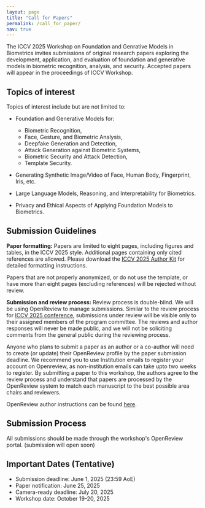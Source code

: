 ```yaml
---
layout: page
title: "Call for Papers"
permalink: /call_for_paper/
nav: true
---
```


The ICCV 2025 Workshop on Foundation and Genrative Models in Biometrics invites submissions of original research papers exploring the development, application, and evaluation of foundation and generative models in biometric recognition, analysis, and security. Accepted papers will appear in the proceedings of ICCV Workshop. 


## Topics of interest
Topics of interest include but are not limited to:
- Foundation and Generative Models for:    
    - Biometric Recognition,
    - Face, Gesture, and Biometric Analysis, 
    - Deepfake Generation and Detection,
    - Attack Generation against Biometric Systems,
    - Biometric Security and Attack Detection,
    - Template Security.
    
- Generating Synthetic Image/Video of Face, Human Body, Fingerprint, Iris, etc.
- Large Language Models, Reasoning, and Interpretability for Biometrics. 
- Privacy and Ethical Aspects of Applying Foundation Models to Biometrics.

## Submission Guidelines
**Paper formatting:** Papers are limited to eight pages, including figures and tables, in the ICCV 2025 style. Additional pages containing only cited references are allowed. Please download the [ICCV 2025 Author Kit](https://media.eventhosts.cc/Conferences/ICCV2025/ICCV2025-Author-Kit-Feb.zip) for detailed formatting instructions.

Papers that are not properly anonymized, or do not use the template, or have more than eight pages (excluding references) will be rejected without review.

**Submission and review process:** Review process is double-blind. We will be using OpenReview to manage submissions. Similar to the review process for [ICCV 2025 conference](http://iccv.thecvf.com/Conferences/2025), submissions under review will be visible only to their assigned members of the program committee. The reviews and author responses will never be made public, and we will not be soliciting comments from the general public during the reviewing process. 

Anyone who plans to submit a paper as an author or a co-author will need to create (or update) their OpenReview profile by the paper submission deadline. We recommend you to use Institution emails to register your account on Openreview, as non-institution emails can take upto two weeks to register. By submitting a paper to this workshop, the authors agree to the review process and understand that papers are processed by the OpenReview system to match each manuscript to the best possible area chairs and reviewers.

OpenReview author instructions can be found [here](https://iccv.thecvf.com/Conferences/2025/CompleteYourORProfile).


## Submission Process
All submissions should be made through the workshop's OpenReview portal. (submission will open soon)

## Important Dates (Tentative)
- Submission deadline: June 1, 2025 (23:59 AoE)
- Paper notification: June 25, 2025
- Camera-ready deadline: July 20, 2025
- Workshop date: October 19-20, 2025

